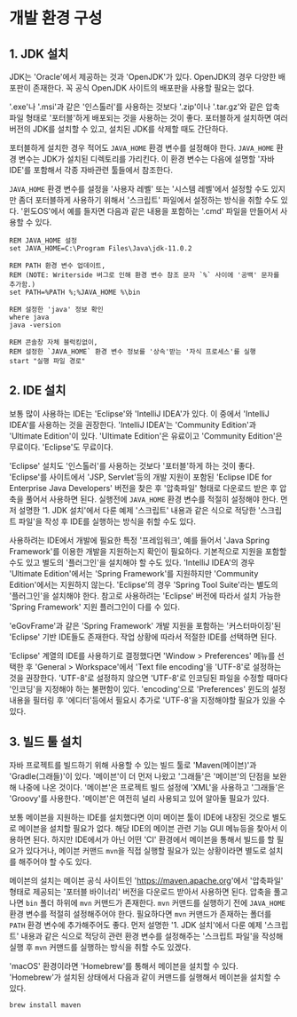 # 개발 환경 구성

## 1. JDK 설치

JDK는 'Oracle'에서 제공하는 것과 'OpenJDK'가 있다. OpenJDK의 경우 다양한 배포판이 존재한다. 꼭 공식 OpenJDK 사이트의 배포판을 사용할 필요는 없다.

'.exe'나 '.msi'과 같은 '인스톨러'를 사용하는 것보다 '.zip'이나 '.tar.gz'와 같은 압축 파일 형태로 '포터블'하게 배포되는 것을 사용하는 것이 좋다.
포터블하게 설치하면 여러 버전의 JDK를 설치할 수 있고, 설치된 JDK를 삭제할 때도 간단하다.

포터블하게 설치한 경우 적어도 `JAVA_HOME` 환경 변수를 설정해야 한다. `JAVA_HOME` 환경 변수는 JDK가 설치된 디렉토리를 가리킨다. 이 환경 변수는
다음에 설명할 '자바 IDE'를 포함해서 각종 자바관련 툴들에서 참조한다.

`JAVA_HOME` 환경 변수를 설정을 '사용자 레벨' 또는 '시스템 레벨'에서 설정할 수도 있지만 좀더 포터블하게 사용하기 위해서 '스크립트' 파일에서 설정하는
방식을 취할 수도 있다. '윈도OS'에서 예를 들자면 다음과 같은 내용을 포함하는 '.cmd' 파일을 만들어서 사용할 수 있다.

```
REM JAVA_HOME 설정
set JAVA_HOME=C:\Program Files\Java\jdk-11.0.2
 
REM PATH 환경 변수 업데이트,
REM (NOTE: Writerside 버그로 인해 환경 변수 참조 문자 `%` 사이에 '공백' 문자를 추가함.) 
set PATH=%PATH %;%JAVA_HOME %\bin

REM 설정한 'java' 정보 확인
where java
java -version

REM 콘솔창 자체 블럭킹없이,
REM 설정한 `JAVA_HOME` 환경 변수 정보를 '상속'받는 '자식 프로세스'를 실행
start "실행 파일 경로"
```

## 2. IDE 설치

보통 많이 사용하는 IDE는 'Eclipse'와 'IntelliJ IDEA'가 있다. 이 중에서 'IntelliJ IDEA'를 사용하는 것을 권장한다. 'IntelliJ IDEA'는
'Community Edition'과 'Ultimate Edition'이 있다. 'Ultimate Edition'은 유료이고 'Community Edition'은 무료이다. 'Eclipse'도
무료이다.

'Eclipse' 설치도 '인스톨러'를 사용하는 것보다 '포터블'하게 하는 것이 좋다. 'Eclipse'를 사이트에서 'JSP, Servlet'등의 개발 지원이 포함된
'Eclipse IDE for Enterprise Java Developers' 버전을 찾은 후 '압축파일' 형태로 다운로드 받은 후 압축을 풀어서 사용하면 된다. 실행전에
`JAVA_HOME` 환경 변수를 적절히 설정해야 한다. 먼저 설명한 '1. JDK 설치'에서 다룬 예제 '스크립트' 내용과 같은 식으로 적당한 '스크립트 파일'을 작성 후
IDE를 실행하는 방식을 취할 수도 있다.

사용하려는 IDE에서 개발에 필요한 특정 '프레임워크', 예를 들어서 'Java Spring Framework'를 이용한 개발을 지원하는지 확인이 필요하다. 기본적으로 지원을
포함할 수도 있고 별도의 '플러그인'을 설치해야 할 수도 있다. 'IntelliJ IDEA'의 경우 'Ultimate Edition'에서는 'Spring Framework'를 지원하지만
'Community Edition'에서는 지원하지 않는다. 'Eclipse'의 경우 'Spring Tool Suite'라는 별도의 '플러그인'을 설치해야 한다. 참고로 사용하려는
'Eclipse' 버전에 따라서 설치 가능한 'Spring Framework' 지원 플러그인이 다를 수 있다.

'eGovFrame'과 같은 'Spring Framework' 개발 지원을 포함하는 '커스터마이징'된 'Eclipse' 기반 IDE들도 존재한다. 작업 상황에 따라서 적절한 IDE를
선택하면 된다.

'Eclipse' 계열의 IDE를 사용하기로 결정했다면 'Window > Preferences' 메뉴를 선택한 후 'General > Workspace'에서 'Text file encoding'을
'UTF-8'로 설정하는 것을 권장한다. 'UTF-8'로 설정하지 않으면 'UTF-8'로 인코딩된 파일을 수정할 때마다 '인코딩'을 지정해야 하는 불편함이 있다.
'encoding'으로 'Preferences' 윈도의 설정 내용을 필터링 후 '에디터'등에서 필요시 추가로 'UTF-8'을 지정해야할 필요가 있을 수 있다.

## 3. 빌드 툴 설치

자바 프로젝트를 빌드하기 위해 사용할 수 있는 빌드 툴로 'Maven(메이븐)'과 'Gradle(그래들)'이 있다. '메이븐'이 더 먼저 나왔고 '그래들'은 '메이븐'의
단점을 보완해 나중에 나온 것이다. '메이븐'은 프로젝트 빌드 설정에 'XML'을 사용하고 '그래들'은 'Groovy'를 사용한다. '메이븐'은 여전히 널리 사용되고 있어
알아둘 필요가 있다.

보통 메이븐을 지원하는 IDE를 설치했다면 이미 메이븐 툴이 IDE에 내장된 것으로 별도로 메이븐을 설치할 필요가 없다. 해당 IDE의 메이븐 관련 기능 GUI 메뉴등을
찾아서 이용하면 된다. 하지만 IDE에서가 아닌 어떤 'CI' 환경에서 메이븐을 통해서 빌드를 할 필요가 있다거나, 메이븐 커맨드 `mvn`을 직접 실행할 필요가 있는
상황이라면 별도로 설치를 해주어야 할 수도 있다.

메이븐의 설치는 메이븐 공식 사이트인 '<https://maven.apache.org>'에서 '압축파일' 형태로 제공되는 '포터블 바이너리' 버전을 다운로드 받아서 사용하면
된다. 압축을 풀고 나면 `bin` 폴더 하위에 `mvn` 커맨드가 존재한다. `mvn` 커맨드를 실행하기 전에 `JAVA_HOME` 환경 변수를 적절히 설정해주어야 한다.
필요하다면 `mvn` 커맨드가 존재하는 폴더를 `PATH` 환경 변수에 추가해주어도 좋다. 먼저 설명한 '1. JDK 설치'에서 다룬 예제 '스크립트' 내용과 같은 식으로
적당히 관련 환경 변수를 설정해주는 '스크립트 파일'을 작성해 실행 후 `mvn` 커맨드를 실행하는 방식을 취할 수도 있겠다.

'macOS' 환경이라면 'Homebrew'를 통해서 메이븐을 설치할 수 있다. 'Homebrew'가 설치된 상태에서 다음과 같이 커맨드를 실행해서 메이븐을 설치할 수 있다.

```bash
brew install maven
```
